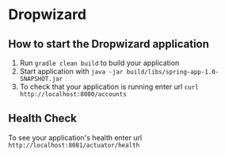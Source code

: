 # Dropwizard

How to start the Dropwizard application
---

1. Run `gradle clean build` to build your application
1. Start application with `java -jar build/libs/spring-app-1.0-SNAPSHOT.jar`
1. To check that your application is running enter url `curl http://localhost:8080/accounts`

Health Check
---

To see your application's health enter url `http://localhost:8081/actuator/health`
